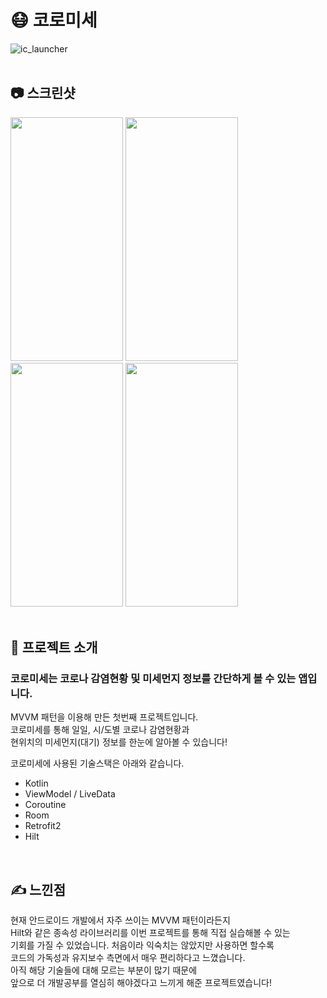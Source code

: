 # 😷 코로미세
![ic_launcher](https://user-images.githubusercontent.com/79048895/167291018-2ad10b9f-7462-4134-b05b-f7dc5d233ca6.png)
<br>
<br>
## 📷 스크린샷
<img src="https://user-images.githubusercontent.com/79048895/167290862-61067d48-49bb-4532-897a-c7e72bf96452.jpg" width="180" height="390" />  <img src="https://user-images.githubusercontent.com/79048895/167290910-be92b819-2379-47c2-982d-e3a934d697af.jpg" width="180" height="390" /> <img src="https://user-images.githubusercontent.com/79048895/167290947-7ab0438e-db17-4fa7-adf0-b0daf425ab92.jpg" width="180" height="390" /> <img src="https://user-images.githubusercontent.com/79048895/167290979-7d193ecf-af77-4f31-998b-333b49370474.jpg" width="180" height="390" />
<br>
<br>
## 📝 프로젝트 소개
### 코로미세는 코로나 감염현황 및 미세먼지 정보를 간단하게 볼 수 있는 앱입니다.

MVVM 패턴을 이용해 만든 첫번째 프로젝트입니다.  
코로미세를 통해 일일, 시/도별 코로나 감염현황과  
현위치의 미세먼지(대기) 정보를 한눈에 알아볼 수 있습니다!

코로미세에 사용된 기술스택은 아래와 같습니다.
- Kotlin
- ViewModel / LiveData
- Coroutine
- Room
- Retrofit2
- Hilt
<br>

## ✍ 느낀점
현재 안드로이드 개발에서 자주 쓰이는 MVVM 패턴이라든지  
Hilt와 같은 종속성 라이브러리를 이번 프로젝트를 통해 직접 실습해볼 수 있는  
기회를 가질 수 있었습니다. 처음이라 익숙치는 않았지만 사용하면 할수록  
코드의 가독성과 유지보수 측면에서 매우 편리하다고 느꼈습니다.  
아직 해당 기술들에 대해 모르는 부분이 많기 때문에  
앞으로 더 개발공부를 열심히 해야겠다고 느끼게 해준 프로젝트였습니다!
